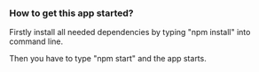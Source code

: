 ### How to get this app started?

Firstly install all needed dependencies by typing "npm install" into command line.

Then you have to type "npm start" and the app starts.
